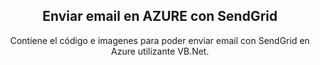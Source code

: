 <center><h2>Enviar email en AZURE con SendGrid</h2></center>

<center>Contiene el código e imagenes para poder enviar email con SendGrid en Azure utilizante VB.Net.</center>
